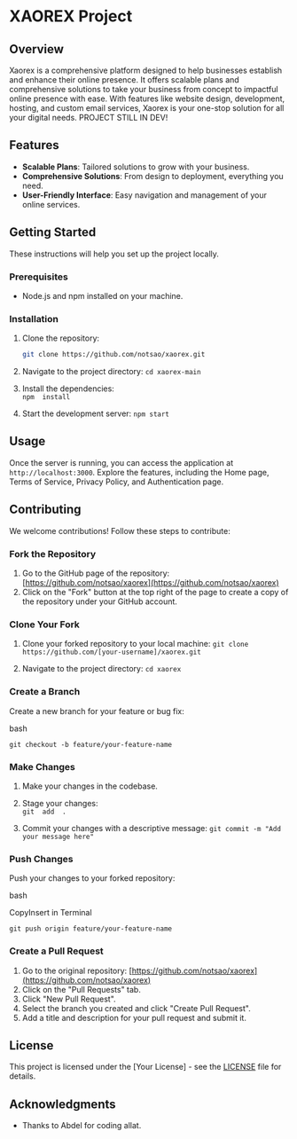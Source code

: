 # XAOREX Project

## Overview

Xaorex is a comprehensive platform designed to help businesses establish and enhance their online presence. It offers scalable plans and comprehensive solutions to take your business from concept to impactful online presence with ease. With features like website design, development, hosting, and custom email services, Xaorex is your one-stop solution for all your digital needs. PROJECT STILL IN DEV!

## Features

- **Scalable Plans**: Tailored solutions to grow with your business.
- **Comprehensive Solutions**: From design to deployment, everything you need.
- **User-Friendly Interface**: Easy navigation and management of your online services.

## Getting Started

These instructions will help you set up the project locally.

### Prerequisites

- Node.js and npm installed on your machine.

### Installation

1. Clone the repository:

   ```bash
   git clone https://github.com/notsao/xaorex.git
2.  Navigate to the project directory:
    `cd xaorex-main`
3.  Install the dependencies:    
    `npm  install`
4.  Start the development server:
    `npm start`

## Usage

Once the server is running, you can access the application at  `http://localhost:3000`. Explore the features, including the Home page, Terms of Service, Privacy Policy, and Authentication page.

## Contributing

We welcome contributions! Follow these steps to contribute:

### Fork the Repository

1.  Go to the GitHub page of the repository:  [https://github.com/notsao/xaorex](https://github.com/notsao/xaorex)
2.  Click on the "Fork" button at the top right of the page to create a copy of the repository under your GitHub account.

### Clone Your Fork

1.  Clone your forked repository to your local machine:
    `git clone https://github.com/[your-username]/xaorex.git`
    
2.  Navigate to the project directory:
    `cd xaorex`
    

### Create a Branch

Create a new branch for your feature or bug fix:

bash


`git checkout -b feature/your-feature-name`

### Make Changes

1.  Make your changes in the codebase.
    
2.  Stage your changes:    
    `git  add  .`
    
3.  Commit your changes with a descriptive message:
    `git commit -m "Add your message here"`
    

### Push Changes

Push your changes to your forked repository:

bash

CopyInsert in Terminal

`git push origin feature/your-feature-name`

### Create a Pull Request

1.  Go to the original repository:  [https://github.com/notsao/xaorex](https://github.com/notsao/xaorex)
2.  Click on the "Pull Requests" tab.
3.  Click "New Pull Request".
4.  Select the branch you created and click "Create Pull Request".
5.  Add a title and description for your pull request and submit it.

## License

This project is licensed under the [Your License] - see the  [LICENSE](https://file+.vscode-resource.vscode-cdn.net/c%3A/Users/OucherifA/AppData/Local/Programs/Windsurf/resources/app/extensions/windsurf/dist/LICENSE)  file for details.

## Acknowledgments

-   Thanks to Abdel for coding allat.
